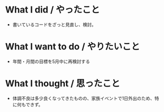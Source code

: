 # What I did / やったこと
- 書いているコードをざっと見直し、検討。

# What I want to do / やりたいこと
- 年間・月間の目標を5月中に再検討する

# What I thought / 思ったこと
- 体調不良は多少良くなってきたものの、家族イベントで1日外出のため、特に何もできず。
